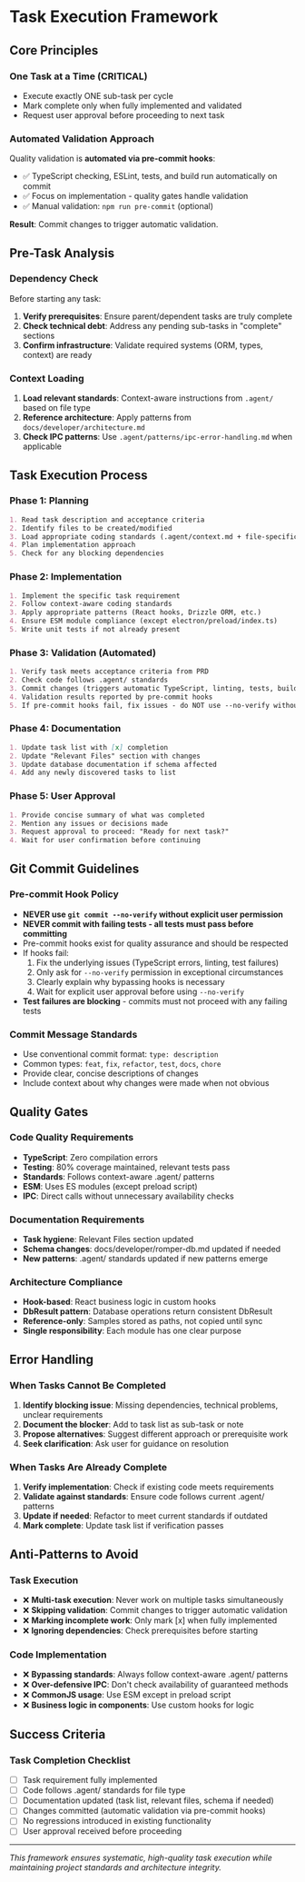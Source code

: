 # Task Execution Framework

## Core Principles

### One Task at a Time (CRITICAL)
- Execute exactly ONE sub-task per cycle
- Mark complete only when fully implemented and validated
- Request user approval before proceeding to next task

### Automated Validation Approach
Quality validation is **automated via pre-commit hooks**:
- ✅ TypeScript checking, ESLint, tests, and build run automatically on commit
- ✅ Focus on implementation - quality gates handle validation
- ✅ Manual validation: `npm run pre-commit` (optional)

**Result**: Commit changes to trigger automatic validation.

## Pre-Task Analysis

### Dependency Check
Before starting any task:
1. **Verify prerequisites**: Ensure parent/dependent tasks are truly complete
2. **Check technical debt**: Address any pending sub-tasks in "complete" sections
3. **Confirm infrastructure**: Validate required systems (ORM, types, context) are ready

### Context Loading
1. **Load relevant standards**: Context-aware instructions from `.agent/` based on file type
2. **Reference architecture**: Apply patterns from `docs/developer/architecture.md`
3. **Check IPC patterns**: Use `.agent/patterns/ipc-error-handling.md` when applicable

## Task Execution Process

### Phase 1: Planning
```markdown
1. Read task description and acceptance criteria
2. Identify files to be created/modified
3. Load appropriate coding standards (.agent/context.md + file-specific)
4. Plan implementation approach
5. Check for any blocking dependencies
```

### Phase 2: Implementation
```markdown
1. Implement the specific task requirement
2. Follow context-aware coding standards
3. Apply appropriate patterns (React hooks, Drizzle ORM, etc.)
4. Ensure ESM module compliance (except electron/preload/index.ts)
5. Write unit tests if not already present
```

### Phase 3: Validation (Automated)
```markdown
1. Verify task meets acceptance criteria from PRD
2. Check code follows .agent/ standards
3. Commit changes (triggers automatic TypeScript, linting, tests, build)
4. Validation results reported by pre-commit hooks
5. If pre-commit hooks fail, fix issues - do NOT use --no-verify without explicit user permission
```

### Phase 4: Documentation
```markdown
1. Update task list with [x] completion
2. Update "Relevant Files" section with changes
3. Update database documentation if schema affected
4. Add any newly discovered tasks to list
```

### Phase 5: User Approval
```markdown
1. Provide concise summary of what was completed
2. Mention any issues or decisions made
3. Request approval to proceed: "Ready for next task?"
4. Wait for user confirmation before continuing
```

## Git Commit Guidelines

### Pre-commit Hook Policy
- **NEVER use `git commit --no-verify` without explicit user permission**
- **NEVER commit with failing tests - all tests must pass before committing**
- Pre-commit hooks exist for quality assurance and should be respected
- If hooks fail:
  1. Fix the underlying issues (TypeScript errors, linting, test failures)
  2. Only ask for `--no-verify` permission in exceptional circumstances
  3. Clearly explain why bypassing hooks is necessary
  4. Wait for explicit user approval before using `--no-verify`
- **Test failures are blocking** - commits must not proceed with any failing tests

### Commit Message Standards
- Use conventional commit format: `type: description`
- Common types: `feat`, `fix`, `refactor`, `test`, `docs`, `chore`
- Provide clear, concise descriptions of changes
- Include context about why changes were made when not obvious

## Quality Gates

### Code Quality Requirements
- **TypeScript**: Zero compilation errors
- **Testing**: 80% coverage maintained, relevant tests pass
- **Standards**: Follows context-aware .agent/ patterns
- **ESM**: Uses ES modules (except preload script)
- **IPC**: Direct calls without unnecessary availability checks

### Documentation Requirements
- **Task hygiene**: Relevant Files section updated
- **Schema changes**: docs/developer/romper-db.md updated if needed
- **New patterns**: .agent/ standards updated if new patterns emerge

### Architecture Compliance
- **Hook-based**: React business logic in custom hooks
- **DbResult pattern**: Database operations return consistent DbResult<T>
- **Reference-only**: Samples stored as paths, not copied until sync
- **Single responsibility**: Each module has one clear purpose

## Error Handling

### When Tasks Cannot Be Completed
1. **Identify blocking issue**: Missing dependencies, technical problems, unclear requirements
2. **Document the blocker**: Add to task list as sub-task or note
3. **Propose alternatives**: Suggest different approach or prerequisite work
4. **Seek clarification**: Ask user for guidance on resolution

### When Tasks Are Already Complete
1. **Verify implementation**: Check if existing code meets requirements
2. **Validate against standards**: Ensure code follows current .agent/ patterns
3. **Update if needed**: Refactor to meet current standards if outdated
4. **Mark complete**: Update task list if verification passes

## Anti-Patterns to Avoid

### Task Execution
- ❌ **Multi-task execution**: Never work on multiple tasks simultaneously
- ❌ **Skipping validation**: Commit changes to trigger automatic validation
- ❌ **Marking incomplete work**: Only mark [x] when fully implemented
- ❌ **Ignoring dependencies**: Check prerequisites before starting

### Code Implementation
- ❌ **Bypassing standards**: Always follow context-aware .agent/ patterns
- ❌ **Over-defensive IPC**: Don't check availability of guaranteed methods
- ❌ **CommonJS usage**: Use ESM except in preload script
- ❌ **Business logic in components**: Use custom hooks for logic

## Success Criteria

### Task Completion Checklist
- [ ] Task requirement fully implemented
- [ ] Code follows .agent/ standards for file type
- [ ] Documentation updated (task list, relevant files, schema if needed)
- [ ] Changes committed (automatic validation via pre-commit hooks)
- [ ] No regressions introduced in existing functionality
- [ ] User approval received before proceeding

---

*This framework ensures systematic, high-quality task execution while maintaining project standards and architecture integrity.*